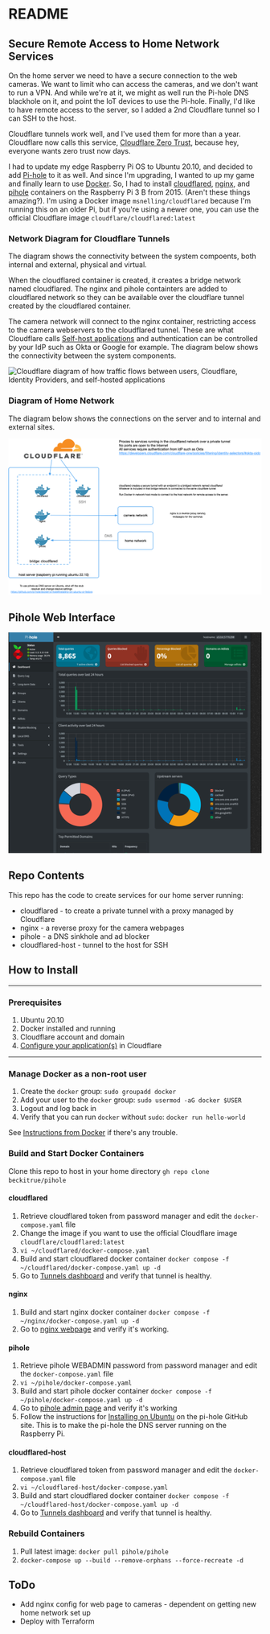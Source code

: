 # README

## Secure Remote Access to Home Network Services

On the home server we need to have a secure connection to the web cameras. We want to limit who can access the cameras, and we don't want to run a VPN. And while we're at it, we might as well run the Pi-hole DNS blackhole on it, and point the IoT devices to use the Pi-hole. Finally, I'd like to have remote access to the server, so I added a 2nd Cloudflare tunnel so I can SSH to the host.

Cloudflare tunnels work well, and I've used them for more than a year. Cloudflare now calls this service, [Cloudflare Zero Trust](https://developers.cloudflare.com/cloudflare-one/applications/configure-apps/#:~:text=Cloudflare%20Docs-,Cloudflare%20Zero%20Trust,-Cloudflare%20Zero%20Trust), because hey, everyone wants zero trust now days.

I had to update my edge Raspberry Pi OS to Ubuntu 20.10, and decided to add [Pi-hole](https://docs.pi-hole.net/) to it as well. And since I'm upgrading, I wanted to up my game and finally learn to use [Docker](https://docker.com). So, I had to install [cloudflared](https://hub.docker.com/r/msnelling/cloudflared), [nginx](https://hub.docker.com/_/nginx), and [pihole](https://hub.docker.com/r/pihole/pihole) containers on the Raspberry Pi 3 B from 2015. (Aren't these things amazing?). I'm using a Docker image `msnelling/cloudflared` because I'm running this on an older Pi, but if you're using a newer one, you can use the official Cloudflare image `cloudflare/cloudflared:latest`

### Network Diagram for Cloudflare Tunnels

The diagram shows the connectivity between the system compoents, both internal and external, physical and virtual.

When the cloudflared container is created, it creates a bridge network named cloudflared. The nginx and pihole containters are added to cloudflared network so they can be available over the cloudflare tunnel created by the cloudflared container.

The camera network will connect to the nginx container, restricting access to the camera webservers to the cloudflared tunnel. These are what Cloudflare calls [Self-host applications](https://developers.cloudflare.com/cloudflare-one/applications/configure-apps/self-hosted-apps/) and authentication can be controlled by your IdP such as Okta or Google for example. The diagram below shows the connectivity between the system components.

![Cloudflare diagram of how traffic flows between users, Cloudflare, Identity Providers, and self-hosted applications](https://developers.cloudflare.com/cloudflare-one/static/documentation/applications/network-diagram.png)

### Diagram of Home Network

The diagram below shows the connections on the server and to internal and external sites.

![diagram of the network connections on the server and to internal and external sites](pihole-server-diagram.png)

## Pihole Web Interface

![screenshot of web interface for pihole](pihole-server.png)

## Repo Contents

This repo has the code to create services for our home server running:

* cloudflared - to create a private tunnel with a proxy managed by Cloudflare
* nginx - a reverse proxy for the camera webpages
* pihole - a DNS sinkhole and ad blocker
* cloudflared-host - tunnel to the host for SSH

## How to Install

---

### Prerequisites

1. Ubuntu 20.10
1. Docker installed and running
1. Cloudflare account and domain
1. [Configure your application(s)](https://developers.cloudflare.com/cloudflare-one/applications/configure-apps/) in Cloudflare

---

### Manage Docker as a non-root user

1. Create the `docker` group:
`sudo groupadd docker`
1. Add your user to the `docker` group:
`sudo usermod -aG docker $USER`
1. Logout and log back in
1. Verify that you can run `docker` without `sudo`:
`docker run hello-world`

See [Instructions from Docker](https://docs.docker.com/engine/install/linux-postinstall/) if there's any trouble.

### Build and Start Docker Containers

Clone this repo to host in your home directory
`gh repo clone beckitrue/pihole`

#### cloudflared

1. Retrieve cloudflared token from password manager and edit the `docker-compose.yaml` file
1. Change the image if you want to use the official Cloudflare image `cloudflare/cloudflared:latest`
1. `vi ~/cloudflared/docker-compose.yaml`
1. Build and start cloudflared docker container `docker compose -f ~/cloudflared/docker-compose.yaml up -d`
1. Go to [Tunnels dashboard](https://one.dash.cloudflare.com/699b49d3fee8e9138a49442ea0119cb6/access/tunnels) and verify that tunnel is healthy.

#### nginx

1. Build and start nginx docker container `docker compose -f ~/nginx/docker-compose.yaml up -d`
1. Go to [nginx webpage](https://cameras.beckitrue.com/) and verify it's working.

#### pihole

1. Retrieve pihole WEBADMIN password from password manager and edit the `docker-compose.yaml` file
1. `vi ~/pihole/docker-compose.yaml`
1. Build and start pihole docker container `docker compose -f ~/pihole/docker-compose.yaml up -d`
1. Go to [pihole admin page](https://pihole.beckitrue.com/admin/index.php) and verify it's working
1. Follow the instructions for [Installing on Ubuntu](https://github.com/pi-hole/docker-pi-hole#installing-on-ubuntu-or-fedora) on the pi-hole GitHub site. This is to make the pi-hole the DNS server running on the Raspberry Pi.

#### cloudflared-host

1. Retrieve cloudflared token from password manager and edit the `docker-compose.yaml` file
1. `vi ~/cloudflared-host/docker-compose.yaml`
1. Build and start cloudflared docker container `docker compose -f ~/cloudflared-host/docker-compose.yaml up -d`
1. Go to [Tunnels dashboard](https://one.dash.cloudflare.com/699b49d3fee8e9138a49442ea0119cb6/access/tunnels) and verify that tunnel is healthy.

### Rebuild Containers

1. Pull latest image: `docker pull pihole/pihole`
1. `docker-compose up --build --remove-orphans --force-recreate -d`

## ToDo

* Add nginx config for web page to cameras - dependent on getting new home network set up
* Deploy with Terraform
